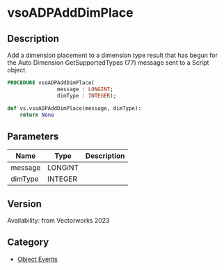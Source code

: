 # vsoADPAddDimPlace

## Description
Add a dimension placement to a dimension type result that has begun for the Auto Dimension GetSupportedTypes (77) message sent to a Script object.

```pascal
PROCEDURE vsoADPAddDimPlace(
				message : LONGINT;
				dimType : INTEGER);
```

```python
def vs.vsoADPAddDimPlace(message, dimType):
    return None
```

## Parameters
|Name|Type|Description|
|---|---|---|
|message|LONGINT|   |
|dimType|INTEGER|   |

## Version
Availability: from Vectorworks 2023

## Category
* [Object Events](../Categories/Object%20Events.md)
